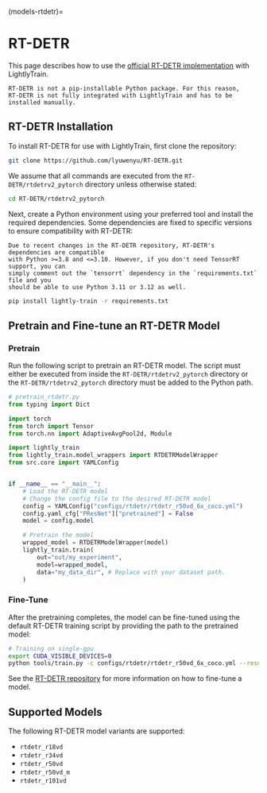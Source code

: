 (models-rtdetr)=

# RT-DETR

This page describes how to use the [official RT-DETR implementation](https://github.com/lyuwenyu/RT-DETR)
with LightlyTrain.

```{note}
RT-DETR is not a pip-installable Python package. For this reason,
RT-DETR is not fully integrated with LightlyTrain and has to be
installed manually.
```

## RT-DETR Installation

To install RT-DETR for use with LightlyTrain, first clone the repository:

```bash
git clone https://github.com/lyuwenyu/RT-DETR.git
```

We assume that all commands are executed from the `RT-DETR/rtdetrv2_pytorch` directory
unless otherwise stated:

```bash
cd RT-DETR/rtdetrv2_pytorch
```

Next, create a Python environment using your preferred tool and install the required dependencies.
Some dependencies are fixed to specific versions to ensure compatibility with RT-DETR:

```{note}
Due to recent changes in the RT-DETR repository, RT-DETR's dependencies are compatible
with Python >=3.8 and <=3.10. However, if you don't need TensorRT support, you can 
simply comment out the `tensorrt` dependency in the `requirements.txt` file and you 
should be able to use Python 3.11 or 3.12 as well.
```

```bash
pip install lightly-train -r requirements.txt
```

## Pretrain and Fine-tune an RT-DETR Model

### Pretrain

Run the following script to pretrain an RT-DETR model. The script must either
be executed from inside the `RT-DETR/rtdetrv2_pytorch` directory or the
`RT-DETR/rtdetrv2_pytorch` directory must be added to the Python path.

```python
# pretrain_rtdetr.py
from typing import Dict

import torch
from torch import Tensor
from torch.nn import AdaptiveAvgPool2d, Module

import lightly_train
from lightly_train.model_wrappers import RTDETRModelWrapper
from src.core import YAMLConfig


if __name__ == "__main__":
    # Load the RT-DETR model
    # Change the config file to the desired RT-DETR model
    config = YAMLConfig("configs/rtdetr/rtdetr_r50vd_6x_coco.yml")
    config.yaml_cfg["PResNet"]["pretrained"] = False
    model = config.model

    # Pretrain the model
    wrapped_model = RTDETRModelWrapper(model)
    lightly_train.train(
        out="out/my_experiment",
        model=wrapped_model,
        data="my_data_dir", # Replace with your dataset path.
    )
```

### Fine-Tune

After the pretraining completes, the model can be fine-tuned using the default
RT-DETR training script by providing the path to the pretrained model:

```bash
# Training on single-gpu
export CUDA_VISIBLE_DEVICES=0
python tools/train.py -c configs/rtdetr/rtdetr_r50vd_6x_coco.yml --resume out/my_experiment/exported_models/exported_last.pt
```

See the [RT-DETR repository](https://github.com/lyuwenyu/RT-DETR/tree/main/rtdetrv2_pytorch)
for more information on how to fine-tune a model.

## Supported Models

The following RT-DETR model variants are supported:

- `rtdetr_r18vd`
- `rtdetr_r34vd`
- `rtdetr_r50vd`
- `rtdetr_r50vd_m`
- `rtdetr_r101vd`

